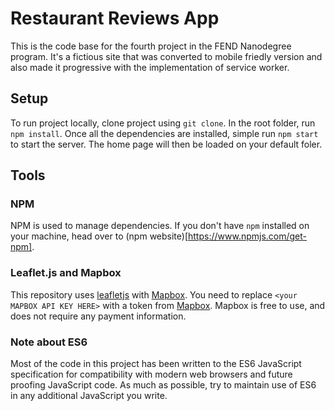 # Restaurant Reviews App

This is the code base for the fourth project in the FEND Nanodegree program. It's a fictious site that was converted to mobile friedly version and also made it progressive with the implementation of service worker.

## Setup

To run project locally, clone project using `git clone`. In the root folder, run `npm install`. Once all the dependencies are installed, simple run `npm start` to start the server. The home page will then be loaded on your default foler.

## Tools

### NPM

NPM is used to manage dependencies. If you don't have `npm` installed on your machine, head over to (npm website)[https://www.npmjs.com/get-npm].

### Leaflet.js and Mapbox

This repository uses [leafletjs](https://leafletjs.com/) with [Mapbox](https://www.mapbox.com/). You need to replace `<your MAPBOX API KEY HERE>` with a token from [Mapbox](https://www.mapbox.com/). Mapbox is free to use, and does not require any payment information.

### Note about ES6

Most of the code in this project has been written to the ES6 JavaScript specification for compatibility with modern web browsers and future proofing JavaScript code. As much as possible, try to maintain use of ES6 in any additional JavaScript you write.
